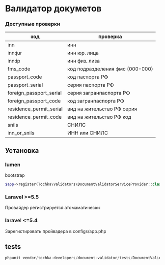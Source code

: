 # Валидатор докуметов
### Доступные проверки

| код | проверка |
| --- | --- |
| inn | инн |
| inn:jur | инн юр. лица |
| inn:ip | инн физ. лиза |
| fms_code | код подразделения фмс (000-000) |
| passport_code | код паспорта РФ |
| passport_serial | серия паспорта РФ |
| foreign_passport_serial | серия загранпаспорта РФ |
| foreign_passport_code | код загранпаспорта РФ |
| residence_permit_serial | вид на жительство РФ серия |
| residence_permit_code | вид на жительство РФ код |
| snils | СНИЛС |
| inn_or_snils | ИНН или СНИЛС |

## Установка
### lumen
bootstrap
```php
$app->register(Tochka\Validators\DocumentValidatorServiceProvider::class);
```
### Laravel >=5.5
Провайдер регистрируется атомаматически
### laravel <=5.4
Зарегистировать пройвадера в configs/app.php

## tests
```php
phpunit vendor/tochka-developers/document-validator/tests/DocumentValidatorTest.php
```

